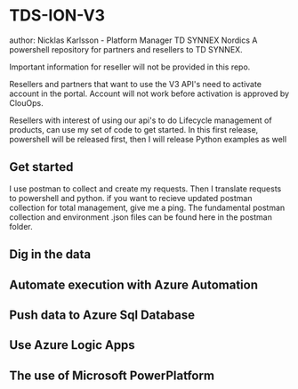 # TDS-ION-V3

author: Nicklas Karlsson - Platform Manager TD SYNNEX Nordics
A powershell repository for partners and resellers to TD SYNNEX.

Important information for reseller will not be provided in this repo.

Resellers and partners that want to use the V3 API's need to activate account in the portal.
Account will not work before activation is approved by ClouOps.

Resellers with interest of using our api's to do Lifecycle management of products, can use my set of code to get started.
In this first release, powershell will be released first, then I will release Python examples as well

## Get started

I use postman to collect and create my requests. Then I translate requests to powershell and python.
if you want to recieve updated postman collection for total management, give me a ping. The fundamental postman collection and environment .json files can be found here in the postman folder.

## Dig in the data

## Automate execution with Azure Automation 

## Push data to Azure Sql Database

## Use Azure Logic Apps

## The use of Microsoft PowerPlatform


